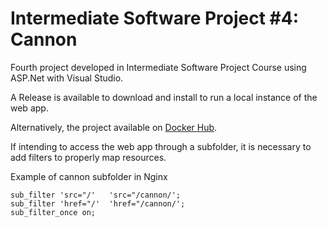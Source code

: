 # Intermediate Software Project #4: Cannon

Fourth project developed in Intermediate Software Project Course using ASP.Net with Visual Studio.

A Release is available to download and install to run a local instance of the web app.

Alternatively, the project available on [Docker Hub](https://hub.docker.com/r/pedanticprogrammer/cannon).

If intending to access the web app through a subfolder, it is necessary to add filters to properly map resources.

Example of cannon subfolder in Nginx 

    sub_filter 'src="/'   'src="/cannon/';
    sub_filter 'href="/'  'href="/cannon/';
    sub_filter_once on;
